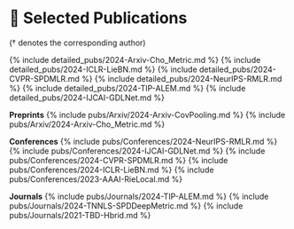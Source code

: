 # 📝 Selected Publications 
(† denotes the corresponding author) 

{% include detailed_pubs/2024-Arxiv-Cho_Metric.md %}
{% include detailed_pubs/2024-ICLR-LieBN.md %}
{% include detailed_pubs/2024-CVPR-SPDMLR.md %}
{% include detailed_pubs/2024-NeurIPS-RMLR.md %}
{% include detailed_pubs/2024-TIP-ALEM.md %}
{% include detailed_pubs/2024-IJCAI-GDLNet.md %}



**Preprints**
{% include pubs/Arxiv/2024-Arxiv-CovPooling.md %}
{% include pubs/Arxiv/2024-Arxiv-Cho_Metric.md %}

**Conferences**
{% include pubs/Conferences/2024-NeurIPS-RMLR.md %}
{% include pubs/Conferences/2024-IJCAI-GDLNet.md %}
{% include pubs/Conferences/2024-CVPR-SPDMLR.md %}
{% include pubs/Conferences/2024-ICLR-LieBN.md %}
{% include pubs/Conferences/2023-AAAI-RieLocal.md %}

**Journals**
{% include pubs/Journals/2024-TIP-ALEM.md %}
{% include pubs/Journals/2024-TNNLS-SPDDeepMetric.md %}
{% include pubs/Journals/2021-TBD-Hbrid.md %}
